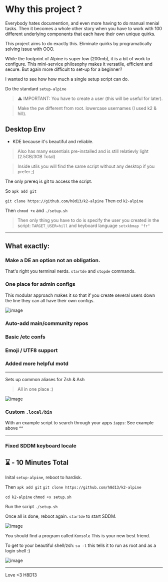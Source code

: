 # Why this project ? 

Everybody hates documention, and even more having to do manual menial tasks. 
Then it becomes a whole other story when you have to work with 100 different underlying components that each have their own unique quirks.

This project aims to do exactly this. Eliminate quirks by programatically solving issue with OOO. 

While the footprint of Alpine is super low (200mb), it is a bit of work to configure. 
This mini-service philosophy makes it versatile, efficient and secure. 
But again more difficult to set-up for a beginner?

I wanted to see how how much a single setup script can do. 

Do the standard `setup-alpine` 
> ⚠️ IMPORTANT: You have to create a user (this will be useful for later).

> Make the pw different from root. lowercase usernames (I used k2 & hill).

## Desktop Env 

- KDE because it's beautiful and reliable.
> Also has many essentials pre-installed and is still relatievly light (2.5GB/3GB Total)

> Inside utils you will find the same script without any desktop if you prefer ;)

The only prereq is git to access the script.

So `apk add git` 

`git clone https://github.com/h8d13/k2-alpine`
Then cd `k2-alpine`

Then `chmod +x` and `./setup.sh` 

> Then only thing you have to do is specify the user you created in the script:
`TARGET_USER=hill` and keyboard language `setxkbmap "fr"`

---

## What exactly: 

### Make a DE an option not an obligation. 

That's right you terminal nerds. 
`startde` and `stopde` commands.

### One place for admin configs
This modular approach makes it so that if you create several users down the line they can all have their own configs. 

![image](https://github.com/user-attachments/assets/1ae70597-2560-431e-9cdc-1368f1826173)

### Auto-add main/community repos

### Basic /etc confs 

### Emoji / UTF8 support

### Added more helpful motd
----

Sets up common aliases for Zsh & Ash 
> All in one place :)

![image](https://github.com/user-attachments/assets/f68f8c19-7b45-4af9-9c10-03a321f599c4)

### Custom `.local/bin`

With an example script to search through your apps `iapps`: See example above ^^ 

---
### Fixed SDDM keyboard locale

## ⌛ - 10 Minutes Total

Inital `setup-alpine`, reboot to hardisk. 

Then `apk add git`
`git clone https://github.com/h8d13/k2-alpine`

`cd k2-alpine`
`chmod +x setup.sh`

Run the script `./setup.sh`

Once all is done, reboot again. `startde` to start SDDM. 

![image](https://github.com/user-attachments/assets/c7dda33b-de38-435a-ac47-f29630c5205a)

You should find a program called `Konsole` This is your new best friend.

To get to your beautiful shell/zsh: `su -l` this tells it to run as root and as a login shell :)

![image](https://github.com/user-attachments/assets/4538fc89-a0b0-4feb-9a02-0279dfc6109f)

----
Love <3 H8D13




